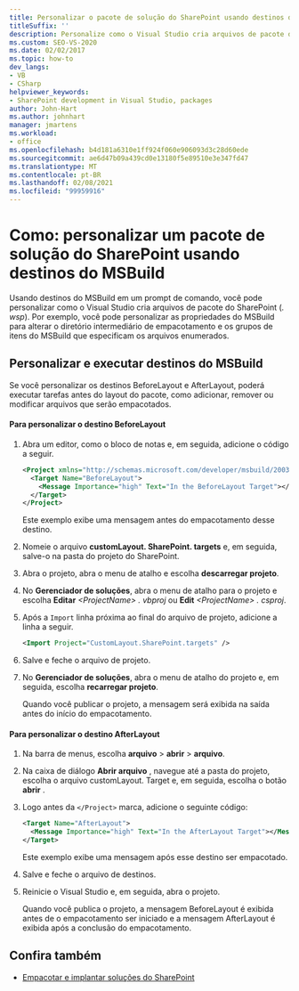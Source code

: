 ```yaml
---
title: Personalizar o pacote de solução do SharePoint usando destinos do MSBuild
titleSuffix: ''
description: Personalize como o Visual Studio cria arquivos de pacote de solução do SharePoint (. wsp) usando destinos do MSBuild em um prompt de comando.
ms.custom: SEO-VS-2020
ms.date: 02/02/2017
ms.topic: how-to
dev_langs:
- VB
- CSharp
helpviewer_keywords:
- SharePoint development in Visual Studio, packages
author: John-Hart
ms.author: johnhart
manager: jmartens
ms.workload:
- office
ms.openlocfilehash: b4d181a6310e1ff924f060e906093d3c28d60ede
ms.sourcegitcommit: ae6d47b09a439cd0e13180f5e89510e3e347fd47
ms.translationtype: MT
ms.contentlocale: pt-BR
ms.lasthandoff: 02/08/2021
ms.locfileid: "99959916"
---
```

# <a name="how-to-customize-a-sharepoint-solution-package-by-using-msbuild-targets"></a>Como: personalizar um pacote de solução do SharePoint usando destinos do MSBuild
  Usando destinos do MSBuild em um prompt de comando, você pode personalizar como o Visual Studio cria arquivos de pacote do SharePoint (*. wsp*). Por exemplo, você pode personalizar as propriedades do MSBuild para alterar o diretório intermediário de empacotamento e os grupos de itens do MSBuild que especificam os arquivos enumerados.

## <a name="customize-and-run-msbuild-targets"></a>Personalizar e executar destinos do MSBuild
 Se você personalizar os destinos BeforeLayout e AfterLayout, poderá executar tarefas antes do layout do pacote, como adicionar, remover ou modificar arquivos que serão empacotados.

#### <a name="to-customize-the-beforelayout-target"></a>Para personalizar o destino BeforeLayout

1. Abra um editor, como o bloco de notas e, em seguida, adicione o código a seguir.

   ```xml
   <Project xmlns="http://schemas.microsoft.com/developer/msbuild/2003">
     <Target Name="BeforeLayout">
       <Message Importance="high" Text="In the BeforeLayout Target"></Message>
     </Target>
   </Project>
   ```

    Este exemplo exibe uma mensagem antes do empacotamento desse destino.

2. Nomeie o arquivo **customLayout. SharePoint. targets** e, em seguida, salve-o na pasta do projeto do SharePoint.

3. Abra o projeto, abra o menu de atalho e escolha **descarregar projeto**.

4. No **Gerenciador de soluções**, abra o menu de atalho para o projeto e escolha **Editar** *\<ProjectName> . vbproj* ou **Edit** *\<ProjectName> . csproj*.

5. Após a `Import` linha próxima ao final do arquivo de projeto, adicione a linha a seguir.

   ```xml
   <Import Project="CustomLayout.SharePoint.targets" />
   ```

6. Salve e feche o arquivo de projeto.

7. No **Gerenciador de soluções**, abra o menu de atalho do projeto e, em seguida, escolha **recarregar projeto**.

   Quando você publicar o projeto, a mensagem será exibida na saída antes do início do empacotamento.

#### <a name="to-customize-the-afterlayout-target"></a>Para personalizar o destino AfterLayout

1. Na barra de menus, escolha **arquivo**  >  **abrir**  >  **arquivo**.

2. Na caixa de diálogo **Abrir arquivo** , navegue até a pasta do projeto, escolha o arquivo customLayout. Target e, em seguida, escolha o botão **abrir** .

3. Logo antes da `</Project>` marca, adicione o seguinte código:

   ```xml
   <Target Name="AfterLayout">
     <Message Importance="high" Text="In the AfterLayout Target"></Message>
   </Target>
   ```

    Este exemplo exibe uma mensagem após esse destino ser empacotado.

4. Salve e feche o arquivo de destinos.

5. Reinicie o Visual Studio e, em seguida, abra o projeto.

   Quando você publica o projeto, a mensagem BeforeLayout é exibida antes de o empacotamento ser iniciado e a mensagem AfterLayout é exibida após a conclusão do empacotamento.

## <a name="see-also"></a>Confira também
- [Empacotar e implantar soluções do SharePoint](../sharepoint/packaging-and-deploying-sharepoint-solutions.md)
